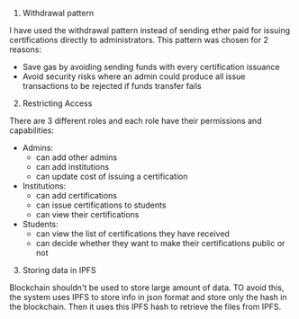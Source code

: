 1. Withdrawal pattern

I have used the withdrawal pattern instead of sending ether paid for issuing certifications directly to administrators. This pattern was chosen for 2 reasons:
- Save gas by avoiding sending funds with every certification issuance
- Avoid security risks where an admin could produce all issue transactions to be rejected if funds transfer fails

2. Restricting Access

There are 3 different roles and each role have their permissions and capabilities:
- Admins:
    - can add other admins
    - can add institutions 
    - can update cost of issuing a certification
- Institutions:
    - can add certifications
    - can issue certifications to students
    - can view their certifications
- Students:
    - can view the list of certifications they have received
    - can decide whether they want to make their certifications public or not

3. Storing data in IPFS

Blockchain shouldn't be used to store large amount of data. TO avoid this, the system uses IPFS to store info in json format and store only the hash in the blockchain. Then it uses this IPFS hash to retrieve the files from IPFS.